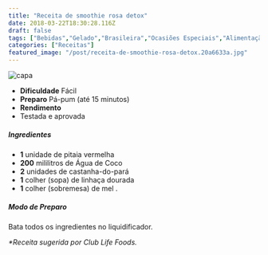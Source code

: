 ```yaml
---
title: "Receita de smoothie rosa detox"
date: 2018-03-22T18:30:28.116Z
draft: false
tags: ["Bebidas","Gelado","Brasileira","Ocasiões Especiais","Alimentação saudável"]
categories: ["Receitas"]
featured_image: "/post/receita-de-smoothie-rosa-detox.20a6633a.jpg"
---
```


![capa](/post/receita-de-smoothie-rosa-detox.20a6633a.jpg)

*   **Dificuldade** Fácil
*   **Preparo** Pá-pum (até 15 minutos)
*   **Rendimento**
*   Testada e aprovada
    

##### Ingredientes

*   **1** unidade de pitaia vermelha
*   **200** mililitros de Água de Coco
*   **2** unidades de castanha-do-pará
*   **1** colher (sopa) de linhaça dourada
*   **1** colher (sobremesa) de mel .

##### Modo de Preparo

Bata todos os ingredientes no liquidificador.

_*Receita sugerida por Club Life Foods._
